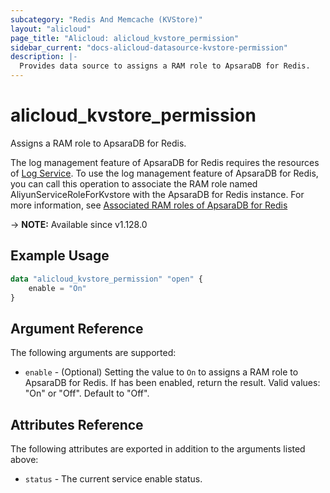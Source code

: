 ```yaml
---
subcategory: "Redis And Memcache (KVStore)"
layout: "alicloud"
page_title: "Alicloud: alicloud_kvstore_permission"
sidebar_current: "docs-alicloud-datasource-kvstore-permission"
description: |-
  Provides data source to assigns a RAM role to ApsaraDB for Redis.
---
```


# alicloud_kvstore_permission

Assigns a RAM role to ApsaraDB for Redis.

The log management feature of ApsaraDB for Redis requires the resources of [Log Service](https://www.alibabacloud.com/help/doc-detail/48869.htm). 
To use the log management feature of ApsaraDB for Redis, you can call this operation to associate the RAM role named AliyunServiceRoleForKvstore with the ApsaraDB for Redis instance. 
For more information, see [Associated RAM roles of ApsaraDB for Redis](https://www.alibabacloud.com/help/doc-detail/184337.htm)

-> **NOTE:** Available since v1.128.0

## Example Usage

```terraform
data "alicloud_kvstore_permission" "open" {
	enable = "On"
}
```

## Argument Reference

The following arguments are supported:

* `enable` - (Optional) Setting the value to `On` to assigns a RAM role to ApsaraDB for Redis. If has been enabled, return the result. Valid values: "On" or "Off". Default to "Off".

## Attributes Reference

The following attributes are exported in addition to the arguments listed above:

* `status` - The current service enable status. 
